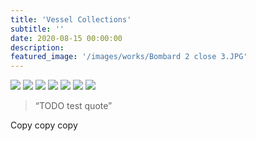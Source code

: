 ```yaml
---
title: 'Vessel Collections'
subtitle: ''
date: 2020-08-15 00:00:00
description: 
featured_image: '/images/works/Bombard 2 close 3.JPG'
---
```


<div class="gallery" data-columns="3">
	<img src="/images/works/Bombard 1  (3).JPG">
	<img src="/images/works/Bombard 2 portrait 1 (2).JPG">
	<img src="/images/works/Bombard 2 close 6.JPG">
	<img src="/images/works/Bombard 2 close 3.JPG">
	<img src="/images/works/Bombard 3.JPG">
	<img src="/images/works/Hex 1.JPG">
	<img src="/images/works/Hex 2.JPG">
</div>

> “TODO test quote”

Copy copy copy
